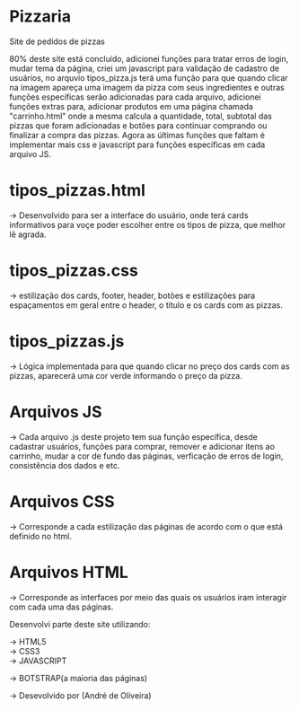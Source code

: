 # Pizzaria

Site de pedidos de pizzas


80% deste site está concluído, adicionei funções para tratar erros de login,
mudar tema da página, criei um javascript para validação de cadastro de usuários, no arquvio tipos_pizza.js terá uma função para que quando clicar na imagem apareça uma imagem da pizza com seus ingredientes e outras funções específicas serão adicionadas para cada arquivo, adicionei funções extras para,
adicionar produtos em uma página chamada "carrinho.html" onde a mesma calcula a quantidade, total, subtotal das pizzas que foram adicionadas e botões para continuar comprando ou
finalizar a compra das pizzas. Agora as últimas funções que faltam é implementar mais css e javascript para funções específicas em cada arquivo JS.

# tipos_pizzas.html

-> Desenvolvido para ser a interface do usuário, onde terá cards informativos para voçe poder escolher entre os tipos de pizza, que melhor lê agrada.

# tipos_pizzas.css

-> estilização dos cards, footer, header, botões e estilizações para espaçamentos em geral entre o header, o título e os cards com as pizzas.

# tipos_pizzas.js

-> Lógica implementada para que quando clicar no preço dos cards com as pizzas, aparecerá uma cor verde informando o preço da pizza.

# Arquivos JS

-> Cada arquivo .js deste projeto tem sua função específica, desde cadastrar usuários, funções para comprar, remover e adicionar itens ao carrinho, mudar a cor de fundo das páginas, verficação de erros de login, consistência dos dados e etc.

# Arquivos CSS

-> Corresponde a cada estilização das páginas de acordo com o que está definido no html.

# Arquivos HTML

-> Corresponde as interfaces por meio das quais os usuários iram interagir com cada uma das páginas.

Desenvolvi parte deste site utilizando:

-> HTML5 <br>
-> CSS3 <br>
-> JAVASCRIPT <br>

-> BOTSTRAP(a maioria das páginas)

-> Desevolvido por (André de Oliveira)